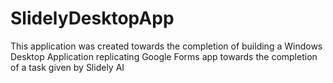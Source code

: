 # SlidelyDesktopApp
This application was created towards the completion of building a Windows Desktop Application replicating Google Forms app towards the completion of a task given by Slidely AI
